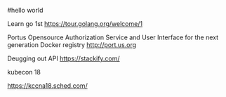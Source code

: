#hello world

Learn go 1st 
https://tour.golang.org/welcome/1
 
Portus Opensource Authorization Service and User Interface for the next generation Docker registry http://port.us.org

Deugging out API https://stackify.com/ 

kubecon 18

https://kccna18.sched.com/





